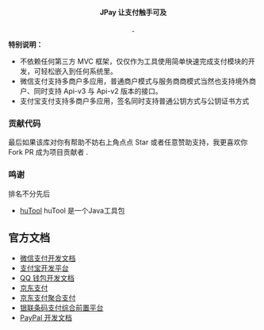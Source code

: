 <p align="center">
	<a target="_blank" href="https://javen205.gitee.io/ijpay"><img alt="" src="assets/img/logo.png"/></a>
</p>

<p align="center">
	<strong>JPay 让支付触手可及</strong>
</p>

<p align="center">
      <a target="_blank" href="https://www.apache.org/licenses/LICENSE-2.0">
        <img alt="" src="https://img.shields.io/badge/License-Apache--2.0-brightgreen.svg"/>
     </a>
     <a target="_blank" href="https://www.oracle.com/technetwork/java/javase/downloads/index.html">
        <img alt="" src="https://img.shields.io/badge/JDK-1.8+-green.svg"/>
     </a>
</p>


**特别说明：**
- 不依赖任何第三方 MVC 框架，仅仅作为工具使用简单快速完成支付模块的开发，可轻松嵌入到任何系统里。
- 微信支付支持多商户多应用，普通商户模式与服务商商模式当然也支持境外商户、同时支持 Api-v3 与 Api-v2 版本的接口。
- 支付宝支付支持多商户多应用，签名同时支持普通公钥方式与公钥证书方式


### 贡献代码

最后如果该库对你有帮助不妨右上角点点 Star 或者任意赞助支持，我更喜欢你 Fork PR 成为项目贡献者 .

[comment]: <> ([赞助]&#40;https://xxx.com/donate/&#41;)


### 鸣谢

排名不分先后

- [huTool](https://hutool.cn) huTool 是一个Java工具包

[comment]: <> (- [alipay-sdk-java]&#40;https://github.com/alipay/alipay-sdk-java-all&#41;  蚂蚁金服开放平台 Java SDK)


## 官方文档

- [微信支付开发文档](https://pay.weixin.qq.com/wiki/doc/apiv3/wxpay/pages/api.shtml)
- [支付宝开发平台](https://openhome.alipay.com/docCenter/docCenter.htm?from=IJPay)
- [QQ 钱包开发文档](https://qpay.qq.com/buss/doc.shtml)
- [京东支付](https://payapi.jd.com)
- [京东支付聚合支付](https://mpayx.jd.com/statics/doc/docList.html)
- [银联条码支付综合前置平台](https://up.95516.com/open/openapi?code=unionpay&sdk=IJPay)
- [PayPal 开发文档](https://developer.paypal.com/docs/api/overview)
